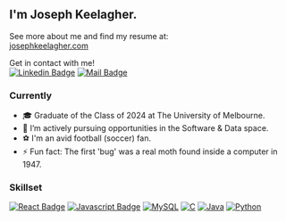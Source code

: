 ## I'm Joseph Keelagher.

See more about me and find my resume at: \
[josephkeelagher.com](https://josephkeelagher.com) 

Get in contact with me! \
[![Linkedin Badge](https://img.shields.io/badge/LinkedIn-0077B5?style=for-the-badge&logo=linkedin&logoColor=white)](https://www.linkedin.com/in/josephkeelagher/) [![Mail Badge](https://img.shields.io/badge/Gmail-D14836?style=for-the-badge&logo=gmail&logoColor=white)](mailto:KeelagherJ@gmail.com)

### Currently

- 🎓 Graduate of the Class of 2024 at The University of Melbourne.
- 🤔 I’m actively pursuing opportunities in the Software & Data space.
- ⚽ I'm an avid football (soccer) fan.
- ⚡ Fun fact: The first 'bug' was a real moth found inside a computer in 1947.

### Skillset

[![React Badge](https://img.shields.io/badge/-React-61DBFB?style=for-the-badge&labelColor=black&logo=react&logoColor=61DBFB)](#) [![Javascript Badge](https://img.shields.io/badge/-Javascript-F0DB4F?style=for-the-badge&labelColor=black&logo=javascript&logoColor=F0DB4F)](#)  [![MySQL](https://img.shields.io/badge/mysql-4479A1.svg?style=for-the-badge&logo=mysql&logoColor=white)](#)
[![C](https://img.shields.io/badge/c-%2300599C.svg?style=for-the-badge&logo=c&logoColor=white)](#) [![Java](https://img.shields.io/badge/java-%23ED8B00.svg?style=for-the-badge&logo=openjdk&logoColor=white)](#) [![Python](https://img.shields.io/badge/python-3670A0?style=for-the-badge&logo=python&logoColor=ffdd54)](#)

